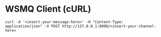 # WSMQ Client (cURL)

`curl -d '<insert-your-message-here>' -H "Content-Type: application/json" -X POST http://127.0.0.1:8080/<insert-your-channel-here>`